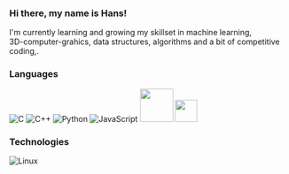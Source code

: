 ### Hi there, my name is Hans!
I'm currently learning and growing my skillset in machine learning, </br>
3D-computer-grahics, data structures, algorithms and a bit of competitive coding,.

<!--
**hanslosche/hanslosche** is a ✨ _special_ ✨ repository because its `README.md` (this file) appears on your GitHub profile.

Here are some ideas to get you started:

- 🔭 I’m currently working on ...
- 🌱 I’m currently learning ...
- 👯 I’m looking to collaborate on ...
- 🤔 I’m looking for help with ...
- 💬 Ask me about ...
- 📫 How to reach me: ...
- 😄 Pronouns: ...
- ⚡ Fun fact: ...
-->

### Languages
![C](https://img.shields.io/badge/-C-000?&logo=C)
![C++](https://img.shields.io/badge/-C++-000?&logo=c%2b%2b&logoColor=00599C)
![Python](https://img.shields.io/badge/-Python-000?&logo=python)
![JavaScript](https://img.shields.io/badge/-JavaScript-000?&logo=JavaScript&logoColor=ddc508)
<img width="60px" src="https://img.shields.io/badge/html5%20-%23E34F26.svg?&style=for-the-badge&logo=html5&logoColor=white"/>
<img width="40px" src="https://img.shields.io/badge/php-%23777BB4.svg?&style=for-the-badge&logo=php&logoColor=white"/>
</br>

<!--
![1](https://github-readme-stats.vercel.app/api/top-langs/?username=hanslosche&theme=blue-green)
-->

### Technologies
![Linux](https://img.shields.io/badge/-Linux-000?&logo=Linux&logoColor=FCC624)


